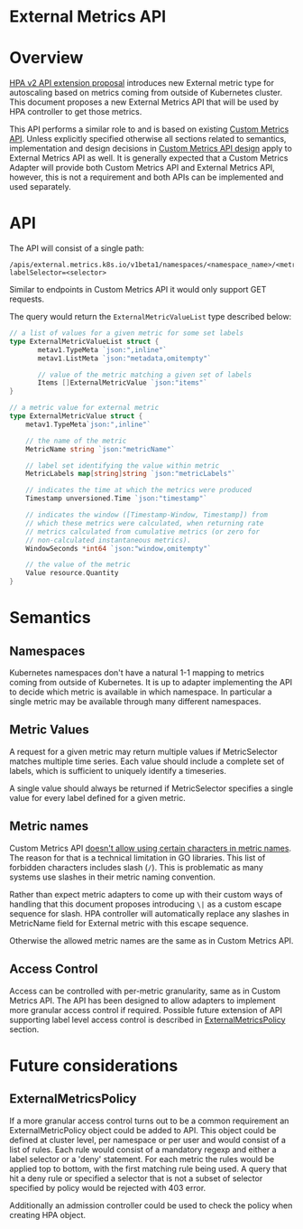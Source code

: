 # **External Metrics API**

# Overview

[HPA v2 API extension proposal](https://github.com/kubernetes/community/blob/master/contributors/design-proposals/autoscaling/hpa-external-metrics.md) introduces new External metric type for autoscaling based on metrics coming from outside of Kubernetes cluster. This document proposes a new External Metrics API that will be used by HPA controller to get those metrics.

This API performs a similar role to and is based on existing [Custom Metrics API](https://github.com/kubernetes/community/blob/master/contributors/design-proposals/instrumentation/custom-metrics-api.md). Unless explicitly specified otherwise all sections related to semantics, implementation and design decisions in [Custom Metrics API design](https://github.com/kubernetes/community/blob/master/contributors/design-proposals/instrumentation/custom-metrics-api.md) apply to External Metrics API as well. It is generally expected that a Custom Metrics Adapter will provide both Custom Metrics API and External Metrics API, however, this is not a requirement and both APIs can be implemented and used separately.


# API

The API will consist of a single path:


```
/apis/external.metrics.k8s.io/v1beta1/namespaces/<namespace_name>/<metric_name>?labelSelector=<selector>
```

Similar to endpoints in Custom Metrics API it would only support GET requests.

The query would return the `ExternalMetricValueList` type described below:

```go
// a list of values for a given metric for some set labels
type ExternalMetricValueList struct {
       metav1.TypeMeta `json:",inline"`
       metav1.ListMeta `json:"metadata,omitempty"`

       // value of the metric matching a given set of labels
       Items []ExternalMetricValue `json:"items"`
}

// a metric value for external metric
type ExternalMetricValue struct {
    metav1.TypeMeta`json:",inline"`

    // the name of the metric
    MetricName string `json:"metricName"`

    // label set identifying the value within metric
    MetricLabels map[string]string `json:"metricLabels"`

    // indicates the time at which the metrics were produced
    Timestamp unversioned.Time `json:"timestamp"`

    // indicates the window ([Timestamp-Window, Timestamp]) from
    // which these metrics were calculated, when returning rate
    // metrics calculated from cumulative metrics (or zero for
    // non-calculated instantaneous metrics).
    WindowSeconds *int64 `json:"window,omitempty"`

    // the value of the metric
    Value resource.Quantity
}
```

# Semantics

## Namespaces

Kubernetes namespaces don't have a natural 1-1 mapping to metrics coming from outside of Kubernetes. It is up to adapter implementing the API to decide which metric is available in which namespace. In particular a single metric may be available through many different namespaces.

## Metric Values

A request for a given metric may return multiple values if MetricSelector matches multiple time series. Each value should include a complete set of labels, which is sufficient to uniquely identify a timeseries.

A single value should always be returned if MetricSelector specifies a single value for every label defined for a given metric.

## Metric names

Custom Metrics API [doesn't allow using certain characters in metric names](https://github.com/kubernetes/community/blob/master/contributors/design-proposals/instrumentation/custom-metrics-api.md#metric-names). The reason for that is a technical limitation in GO libraries. This list of forbidden characters includes slash (`/`). This is problematic as many systems use slashes in their metric naming convention.

Rather than expect metric adapters to come up with their custom ways of handling that this document proposes introducing `\|` as a custom escape sequence for slash. HPA controller will automatically replace any slashes in MetricName field for External metric with this escape sequence.

Otherwise the allowed metric names are the same as in Custom Metrics API.

## Access Control

Access can be controlled with per-metric granularity, same as in Custom Metrics API. The API has been designed to allow adapters to implement more granular access control if required. Possible future extension of API supporting label level access control is described in [ExternalMetricsPolicy](#externalmetricspolicy) section.

# Future considerations

## ExternalMetricsPolicy

If a more granular access control turns out to be a common requirement an ExternalMetricPolicy object could be added to API. This object could be defined at cluster level, per namespace or per user and would consist of a list of rules. Each rule would consist of a mandatory regexp and either a label selector or a 'deny' statement. For each metric the rules would be applied top to bottom, with the first matching rule being used. A query that hit a deny rule or specified a selector that is not a subset of selector specified by policy would be rejected with 403 error.

Additionally an admission controller could be used to check the policy when creating HPA object.
